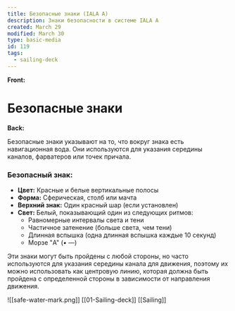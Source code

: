 ```yaml
---
title: Безопасные знаки (IALA A)
description: Знаки безопасности в системе IALA A
created: March 29
modified: March 30
type: basic-media
id: 119
tags:
  - sailing-deck
---
```

**Front:**
# Безопасные знаки

**Back:**
<p>Безопасные знаки указывают на то, что вокруг знака есть навигационная вода. Они используются для указания середины каналов, фарватеров или точек причала.</p>

<div class="mark-section">
  <h3>Безопасный знак:</h3>
  <ul>
    <li><strong>Цвет:</strong> Красные и белые вертикальные полосы</li>
    <li><strong>Форма:</strong> Сферическая, столб или мачта</li>
    <li><strong>Верхний знак:</strong> Один красный шар (если установлен)</li>
    <li><strong>Свет:</strong> Белый, показывающий один из следующих ритмов:
      <ul>
        <li>Равномерные интервалы света и тени</li>
        <li>Частичное затенение (больше света, чем тени)</li>
        <li>Длинная вспышка (одна длинная вспышка каждые 10 секунд)</li>
        <li>Морзе "A" (• —)</li>
      </ul>
    </li>
  </ul>
</div>

<p>Эти знаки могут быть пройдены с любой стороны, но часто используются для указания середины канала для движения, поэтому их можно использовать как центровую линию, которая должна быть пройдена с определенной стороны в зависимости от направления движения.</p>
![[safe-water-mark.png]]
[[01-Sailing-deck]]
[[Sailing]]